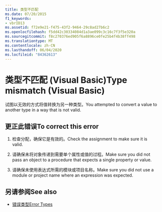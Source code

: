```yaml
---
title: 类型不匹配
ms.date: 07/20/2015
f1_keywords:
- vbrID13
ms.assetid: f72e9e21-f475-43f2-9464-29c8ad27b6c2
ms.openlocfilehash: f5dd42c30334084d1a3ae099c3c16c7f3f5e320a
ms.sourcegitcommit: f8c270376ed905f6a8896ce0fe25b4f4b38ff498
ms.translationtype: MT
ms.contentlocale: zh-CN
ms.lasthandoff: 06/04/2020
ms.locfileid: "84362613"
---
```

# <a name="type-mismatch-visual-basic"></a><span data-ttu-id="235ae-102">类型不匹配 (Visual Basic)</span><span class="sxs-lookup"><span data-stu-id="235ae-102">Type mismatch (Visual Basic)</span></span>
<span data-ttu-id="235ae-103">试图以无效的方式将值转换为另一种类型。</span><span class="sxs-lookup"><span data-stu-id="235ae-103">You attempted to convert a value to another type in a way that is not valid.</span></span>  
  
## <a name="to-correct-this-error"></a><span data-ttu-id="235ae-104">更正此错误</span><span class="sxs-lookup"><span data-stu-id="235ae-104">To correct this error</span></span>  
  
1. <span data-ttu-id="235ae-105">检查分配，确保它是有效的。</span><span class="sxs-lookup"><span data-stu-id="235ae-105">Check the assignment to make sure it is valid.</span></span>  
  
2. <span data-ttu-id="235ae-106">请确保未将对象传递到需要单个属性或值的过程。</span><span class="sxs-lookup"><span data-stu-id="235ae-106">Make sure you did not pass an object to a procedure that expects a single property or value.</span></span>  
  
3. <span data-ttu-id="235ae-107">请确保未使用表达式所需的模块或项目名称。</span><span class="sxs-lookup"><span data-stu-id="235ae-107">Make sure you did not use a module or project name where an expression was expected.</span></span>  
  
## <a name="see-also"></a><span data-ttu-id="235ae-108">另请参阅</span><span class="sxs-lookup"><span data-stu-id="235ae-108">See also</span></span>

- [<span data-ttu-id="235ae-109">错误类型</span><span class="sxs-lookup"><span data-stu-id="235ae-109">Error Types</span></span>](../../programming-guide/language-features/error-types.md)
